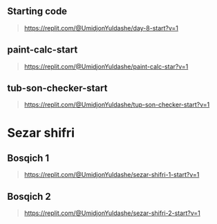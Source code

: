 ## Starting code
> https://replit.com/@UmidjonYuldashe/day-8-start?v=1

## paint-calc-start
> https://replit.com/@UmidjonYuldashe/paint-calc-star?v=1

## tub-son-checker-start
>https://replit.com/@UmidjonYuldashe/tup-son-checker-start?v=1

# Sezar shifri
## Bosqich 1
> https://replit.com/@UmidjonYuldashe/sezar-shifri-1-start?v=1

## Bosqich 2
> https://replit.com/@UmidjonYuldashe/sezar-shifri-2-start?v=1
